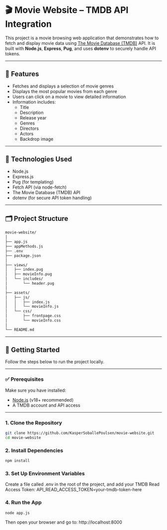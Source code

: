 # 🎬 Movie Website – TMDB API Integration

This project is a movie browsing web application that demonstrates how to fetch and display movie data using [The Movie Database (TMDB)](https://www.themoviedb.org/) API. It is built with **Node.js**, **Express**, **Pug**, and uses **dotenv** to securely handle API tokens.

---

## 📌 Features

- Fetches and displays a selection of movie genres
- Displays the most popular movies from each genre
- Users can click on a movie to view detailed information
- Information includes:
  - Title
  - Description
  - Release year
  - Genres
  - Directors
  - Actors
  - Backdrop image

---

## 🔧 Technologies Used

- Node.js
- Express.js
- Pug (for templating)
- Fetch API (via node-fetch)
- The Movie Database (TMDB) API
- dotenv (for secure API token handling)

---

## 🗂 Project Structure

```bash
movie-website/
│
├── app.js                     
├── appMethods.js              
├── .env                       
├── package.json               
│
├── views/                     
│   ├── index.pug              
│   ├── movieInfo.pug          
│   └── includes/
│       └── header.pug         
│
├── assets/                    
│   ├── js/
│   │   ├── index.js
│   │   └── movieInfo.js
│   └── css/
│       ├── frontpage.css
│       └── movieInfo.css
│
└── README.md       
```

---

## 🚀 Getting Started

Follow the steps below to run the project locally.

---

### ✅ Prerequisites

Make sure you have installed:

- [Node.js](https://nodejs.org/) (v18+ recommended)
- A TMDB account and API access

---

### 1. Clone the Repository

```bash
git clone https://github.com/KasperSoballePoulsen/movie-website.git
cd movie-website
```

### 2. Install Dependencies
```bash
npm install
```

### 3. Set Up Environment Variables
Create a file called .env in the root of the project, and add your TMDB Read Access Token:
API_READ_ACCESS_TOKEN=your-tmdb-token-here

### 4. Run the App
```bash
node app.js
```
Then open your browser and go to:
http://localhost:8000
